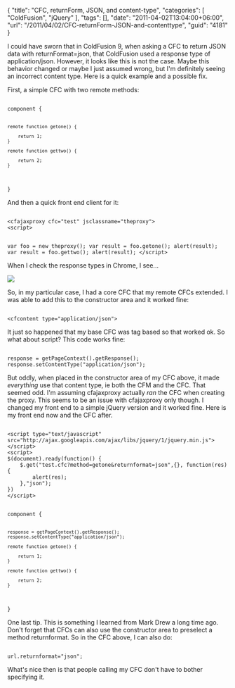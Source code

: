 {
	"title": "CFC, returnForm, JSON, and content-type",
	"categories": [
		"ColdFusion",
		"jQuery"
	],
	"tags": [],
	"date": "2011-04-02T13:04:00+06:00",
	"url": "/2011/04/02/CFC-returnForm-JSON-and-contenttype",
	"guid": "4181"
}

I could have sworn that in ColdFusion 9, when asking a CFC to return JSON data with returnFormat=json, that ColdFusion used a response type of application/json. However, it looks like this is not the case. Maybe this behavior changed or maybe I just assumed wrong, but I'm definitely seeing an incorrect content type. Here is a quick example and a possible fix.
<!--more-->
<p>

First, a simple CFC with two remote methods:

<p>

<code>
component {

	remote function getone() {

		return 1;
	}

	remote function gettwo() {

		return 2;
	}

}
</code>

<p>

And then a quick front end client for it:

<p>

<code>
&lt;cfajaxproxy cfc="test" jsclassname="theproxy"&gt;
&lt;script&gt;

var foo = new theproxy();
var result = foo.getone();
alert(result);
var result = foo.gettwo();
alert(result);
&lt;/script&gt;
</code>

<p>

When I check the response types in Chrome, I see...

<p>

<img src="https://static.raymondcamden.com/images/ScreenClip70.png" />

<p>

So, in my particular case, I had a core CFC that my remote CFCs extended. I was able to add this to the constructor area and it worked fine:

<p>

<code>
&lt;cfcontent type="application/json"&gt;
</code>

<p>

It just so happened that my base CFC was tag based so that worked ok. So what about script? This code works fine:

<p>

<code>
response = getPageContext().getResponse();
response.setContentType("application/json");
</code>

<p>

But oddly, when placed in the constructor area of my CFC above, it made <i>everything</i> use that content type, ie both the CFM and the CFC. That seemed odd. I'm assuming cfajaxproxy actually <i>ran</i> the CFC when creating the proxy. This seems to be an issue with cfajaxproxy only though. I changed my front end to a simple jQuery version and it worked fine. Here is my front end now and the CFC after.

<p>

<code>
&lt;script type="text/javascript" src="http://ajax.googleapis.com/ajax/libs/jquery/1/jquery.min.js"&gt;&lt;/script&gt;
&lt;script&gt;
$(document).ready(function() {
	$.get("test.cfc?method=getone&returnformat=json",{}, function(res) {
		alert(res);
	},"json");
})
&lt;/script&gt;
</code>

<p>

<code>
component {

	response = getPageContext().getResponse();
	response.setContentType("application/json");

	remote function getone() {

		return 1;
	}

	remote function gettwo() {

		return 2;
	}

}
</code>

<p>

One last tip. This is something I learned from Mark Drew a long time ago. Don't forget that CFCs can also use the constructor area to preselect a method returnformat. So in the CFC above, I can also do:

<p>

<code>
url.returnformat="json";
</code>

<p>

What's nice then is that people calling my CFC don't have to bother specifying it.